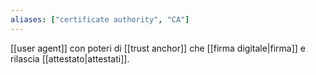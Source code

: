 ```yaml
---
aliases: ["certificate authority", "CA"]
---
```


[[user agent]] con poteri di [[trust anchor]] che [[firma digitale|firma]] e rilascia [[attestato|attestati]].
